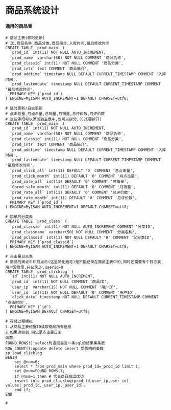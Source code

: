 # 商品系统设计

#### 通用的商品表

    # 商品主表(即时更新)
    # ID,商品名称,商品分类,商品简介,入库时间,最后修改时间
    CREATE TABLE `prod_main` (
      `prod_id` int(11) NOT NULL AUTO_INCREMENT,
      `prod_name` varchar(50) NOT NULL COMMENT '商品名称',
      `prod_classid` int(11) NOT NULL COMMENT '商品分类',
      `prod_intr` text COMMENT '商品简介',
      `prod_addtime` timestamp NULL DEFAULT CURRENT_TIMESTAMP COMMENT '入库时间',
      `prod_lasteddate` timestamp NULL DEFAULT CURRENT_TIMESTAMP COMMENT '最后修改时间',
      PRIMARY KEY (`prod_id`)
    ) ENGINE=MyISAM AUTO_INCREMENT=1 DEFAULT CHARSET=utf8;

    # 延时更新/日志更新
    # 点击总量,月点击量,总销量,月销量,总评价数,月评价数
    # 这些字段可以添加到主表中,也可以拆分,(C2C要拆开)
    CREATE TABLE `prod_main` (
      `prod_id` int(11) NOT NULL AUTO_INCREMENT,
      `prod_name` varchar(50) NOT NULL COMMENT '商品名称',
      `prod_classid` int(11) NOT NULL COMMENT '商品分类',
      `prod_intr` text COMMENT '商品简介',
      `prod_addtime` timestamp NULL DEFAULT CURRENT_TIMESTAMP COMMENT '入库时间',
      `prod_lasteddate` timestamp NULL DEFAULT CURRENT_TIMESTAMP COMMENT '最后修改时间',
      `prod_click_all` int(11) DEFAULT '0' COMMENT '总点击量',
      `prod_click_month` int(11) DEFAULT '0' COMMENT '月点击量',
      `prod_sale_all` int(11) DEFAULT '0' COMMENT '总销量',
      `0prod_sale_month` int(11) DEFAULT '0' COMMENT '月销量',
      `prod_rate_all` int(11) DEFAULT '0' COMMENT '总评价数',
      `prod_rate_month` int(11) DEFAULT '0' COMMENT '月评价数',
      PRIMARY KEY (`prod_id`)
    ) ENGINE=MyISAM AUTO_INCREMENT=1 DEFAULT CHARSET=utf8;

    # 加单的分类表
    CREATE TABLE `prod_class` (
      `prod_classid` int(11) NOT NULL AUTO_INCREMENT COMMENT '分类ID',
      `prod_classname` varchar(50) NOT NULL COMMENT '分类名称',
      `prod_pclassid` int(11) NOT NULL DEFAULT '0' COMMENT '父分类ID',
      PRIMARY KEY (`prod_classid`)
    ) ENGINE=MyISAM AUTO_INCREMENT=1 DEFAULT CHARSET=utf8;

    # 点击量日志表
    # 商品的周点击和月点击(这里简化到月)是不能记录在商品主表中的,同时还需要有个日志表,用户没登录,只记录IP,userid=0
    CREATE TABLE `prod_clicklog` (
      `id` int(11) NOT NULL AUTO_INCREMENT,
      `prod_id` int(11) NOT NULL COMMENT '商品ID',
      `user_ip` varchar(15) NOT NULL COMMENT '用户IP',
      `user_id` int(11) NOT NULL DEFAULT '0' COMMENT '用户ID',
      `click_date` timestamp NOT NULL DEFAULT CURRENT_TIMESTAMP COMMENT '点击时间',
      PRIMARY KEY (`id`)
    ) ENGINE=MyISAM DEFAULT CHARSET=utf8;

    # 存储过程模拟
    1.从商品主表根据ID读取商品所有信息
    2.如果读取到,则记录点击量日志
    函数:
    FOUND_ROWS():select时返回最近一条sql的结果集条数
    ROW_COUNT():update delete insert 受影响的条数
    sp_load_clicklog
    BEGIN
        set @num=0;
        select * from prod_main where prod_id=_prod_id limit 1;
        set @num=FOUND_ROWS();
        if @num=1 then # 代表商品取出成功
    	insert into prod_clicklog(prod_id,user_ip,user_id) values(_prod_id,_user_ip,_user_id);
        end if;
    END

    # 



